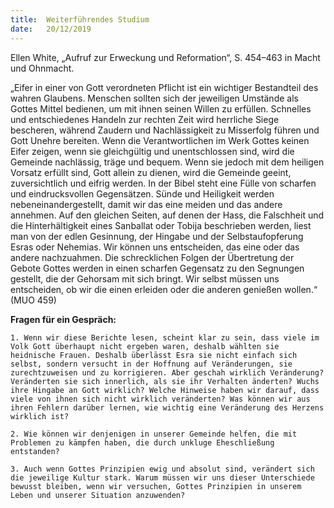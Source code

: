 ```yaml
---
title:  Weiterführendes Studium
date:   20/12/2019
---
```


Ellen White, „Aufruf zur Erweckung und Reformation“, S. 454–463 in Macht und Ohnmacht.

„Eifer in einer von Gott verordneten Pflicht ist ein wichtiger Bestandteil des wahren Glaubens. Menschen sollten sich der jeweiligen Umstände als Gottes Mittel bedienen, um mit ihnen seinen Willen zu erfüllen. Schnelles und entschiedenes Handeln zur rechten Zeit wird herrliche Siege bescheren, während Zaudern und Nachlässigkeit zu Misserfolg führen und Gott Unehre bereiten. Wenn die Verantwortlichen im Werk Gottes keinen Eifer zeigen, wenn sie gleichgültig und unentschlossen sind, wird die Gemeinde nachlässig, träge und bequem. Wenn sie jedoch mit dem heiligen Vorsatz erfüllt sind, Gott allein zu dienen, wird die Gemeinde geeint, zuversichtlich und eifrig werden. In der Bibel steht eine Fülle von scharfen und eindrucksvollen Gegensätzen. Sünde und Heiligkeit werden nebeneinandergestellt, damit wir das eine meiden und das andere annehmen. Auf den gleichen Seiten, auf denen der Hass, die Falschheit und die Hinterhältigkeit eines Sanballat oder Tobija beschrieben werden, liest man von der edlen Gesinnung, der Hingabe und der Selbstaufopferung Esras oder Nehemias. Wir können uns entscheiden, das eine oder das andere nachzuahmen. Die schrecklichen Folgen der Übertretung der Gebote Gottes werden in einen scharfen Gegensatz zu den Segnungen gestellt, die der Gehorsam mit sich bringt. Wir selbst müssen uns entscheiden, ob wir die einen erleiden oder die anderen genießen wollen.“ (MUO 459)

**Fragen für ein Gespräch:**

`1. Wenn wir diese Berichte lesen, scheint klar zu sein, dass viele im Volk Gott überhaupt nicht ergeben waren, deshalb wählten sie heidnische Frauen. Deshalb überlässt Esra sie nicht einfach sich selbst, sondern versucht in der Hoffnung auf Veränderungen, sie zurechtzuweisen und zu korrigieren. Aber geschah wirklich Veränderung? Veränderten sie sich innerlich, als sie ihr Verhalten änderten? Wuchs ihre Hingabe an Gott wirklich? Welche Hinweise haben wir darauf, dass viele von ihnen sich nicht wirklich veränderten? Was können wir aus ihren Fehlern darüber lernen, wie wichtig eine Veränderung des Herzens wirklich ist?`

`2. Wie können wir denjenigen in unserer Gemeinde helfen, die mit Problemen zu kämpfen haben, die durch unkluge Eheschließung entstanden?`

`3. Auch wenn Gottes Prinzipien ewig und absolut sind, verändert sich die jeweilige Kultur stark. Warum müssen wir uns dieser Unterschiede bewusst bleiben, wenn wir versuchen, Gottes Prinzipien in unserem Leben und unserer Situation anzuwenden?`
